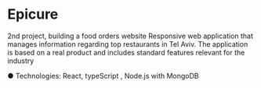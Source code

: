 # Epicure
2nd project, building a food orders website
Responsive web application that manages information regarding top restaurants in Tel Aviv. 
The application is based on a real product and includes standard features relevant for the industry

●	Technologies: React, typeScript , Node.js with MongoDB
